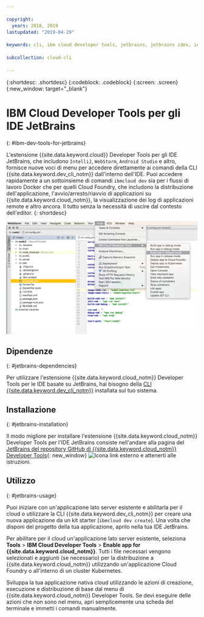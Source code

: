 ```yaml
---

copyright:
  years: 2018, 2019
lastupdated: "2019-04-29"

keywords: cli, ibm cloud developer tools, jetbrains, jetbrains ides, intellij, webstorm, android studio, ibmcloud dev, view remote logs, ibmcloud docker commands

subcollection: cloud-cli

---
```


{:shortdesc: .shortdesc}
{:codeblock: .codeblock}
{:screen: .screen}
{:new_window: target="_blank"}

# IBM Cloud Developer Tools per gli IDE JetBrains
{: #ibm-dev-tools-for-jetbrains}

L'estensione {{site.data.keyword.cloud}} Developer Tools per gli IDE JetBrains, che includono `IntelliJ`, `WebStorm`, `Android Studio` e altro, fornisce nuove voci di menu per accedere direttamente ai comandi della CLI {{site.data.keyword.dev_cli_notm}} dall'interno dell'IDE. Puoi accedere rapidamente a un sottoinsieme di comandi `ibmcloud dev` sia per i flussi di lavoro Docker che per quelli Cloud Foundry, che includono la distribuzione dell'applicazione, l'avvio/arresto/riavvio di applicazioni su {{site.data.keyword.cloud_notm}}, la visualizzazione dei log di applicazioni remote e altro ancora. Il tutto senza la necessità di uscire dal contesto dell'editor.
{: shortdesc}

![Acquisizione di schermo di IBM Cloud Developer Tools in esecuzione nell'IDE WebStorm.](jetbrains.png "{{site.data.keyword.cloud_notm}} Developer Tools - menu di esempio in esecuzione nell'IDE WebStorm")


## Dipendenze
{: #jetbrains-dependencies}

Per utilizzare l'estensione {{site.data.keyword.cloud_notm}} Developer Tools per le IDE basate su JetBrains, hai bisogno della [CLI {{site.data.keyword.dev_cli_notm}}](/docs/cli?topic=cloud-cli-ibmcloud-cli#ibmcloud-cli) installata sul tuo sistema.

## Installazione
{: #jetbrains-installation}

Il modo migliore per installare l'estensione {{site.data.keyword.cloud_notm}} Developer Tools per l'IDE JetBrains consiste nell'andare alla pagina del [JetBrains del repository GitHub di {{site.data.keyword.cloud_notm}} Developer Tools](https://github.com/IBM-Cloud/ibm-cloud-developer-tools/tree/master/jetbrains){: new_window} ![Icona link esterno](../../icons/launch-glyph.svg "Icona link esterno") e attenerti alle istruzioni.

## Utilizzo
{: #jetbrains-usage}

Puoi iniziare con un'applicazione lato server esistente e abilitarla per il cloud o utilizzare la CLI {{site.data.keyword.dev_cli_notm}} per creare una nuova applicazione da un kit starter (`ibmcloud dev create`). Una volta che disponi del progetto della tua applicazione, aprilo nella tua IDE JetBrains.

Per abilitare per il cloud un'applicazione lato server esistente, seleziona **Tools** > **IBM Cloud Developer Tools** > **Enable app for {{site.data.keyword.cloud_notm}}**. Tutti i file necessari vengono selezionati e aggiunti (se necessario) per la distribuzione a {{site.data.keyword.cloud_notm}} utilizzando un'applicazione Cloud Foundry o all'interno di un cluster Kubernetes.

Sviluppa la tua applicazione nativa cloud utilizzando le azioni di creazione, esecuzione e distribuzione di base dal menu di {{site.data.keyword.cloud_notm}} Developer Tools. Se devi eseguire delle azioni che non sono nel menu, apri semplicemente una scheda del terminale e immetti i comandi manualmente.
